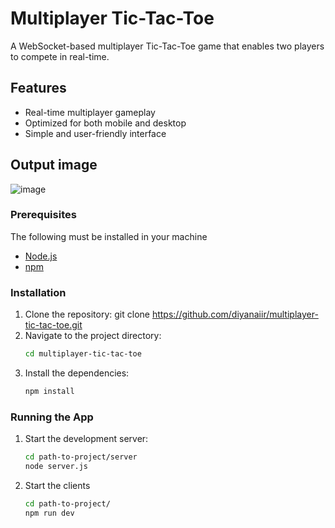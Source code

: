 # Multiplayer Tic-Tac-Toe

A WebSocket-based multiplayer Tic-Tac-Toe game that enables two players to compete in real-time.

## Features

- Real-time multiplayer gameplay
- Optimized for both mobile and desktop
- Simple and user-friendly interface

## Output image

![image](tic-tac-toe-image.png)

### Prerequisites

The following must be installed in your machine

- [Node.js](https://nodejs.org/)
- [npm](https://www.npmjs.com/)

### Installation

1. Clone the repository:
   git clone https://github.com/diyanaiir/multiplayer-tic-tac-toe.git
2. Navigate to the project directory:
   ```sh
   cd multiplayer-tic-tac-toe
   ```
3. Install the dependencies:
   ```sh
   npm install
   ```

### Running the App

1. Start the development server:
   ```sh
   cd path-to-project/server
   node server.js
   ```
2. Start the clients
   ```sh
   cd path-to-project/
   npm run dev
   ```
